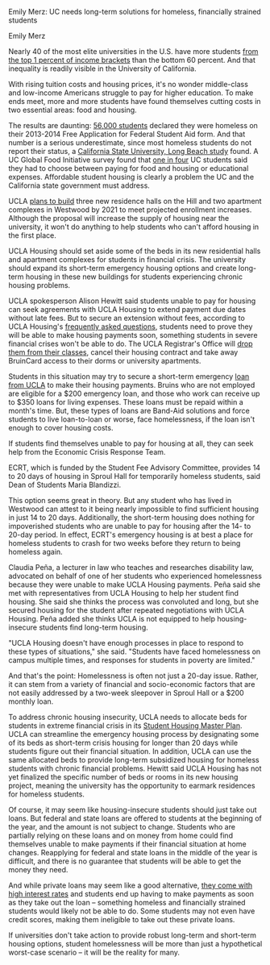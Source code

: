 Emily Merz: UC needs long-term solutions for homeless, financially strained
students

Emily Merz

Nearly 40 of the most elite universities in the U.S. have more students
[from the top 1 percent of income brackets](https://www.nytimes.com/interactive/2017/01/18/upshot/some-colleges-have-more-students-from-the-top-1-percent-than-the-bottom-60.html?_r=0)
than the bottom 60 percent. And that inequality is readily visible in the
University of California.

With rising tuition costs and housing prices, it's no wonder middle-class and
low-income Americans struggle to pay for higher education. To make ends meet,
more and more students have found themselves cutting costs in two essential
areas: food and housing.

The results are daunting:
[56,000 students](http://www.latimes.com/local/lanow/la-me-cal-state-homelessness-20160620-snap-story.html)
declared they were homeless on their 2013-2014 Free Application for Federal
Student Aid form. And that number is a serious underestimate, since most
homeless students do not report their status, a
[California State University, Long Beach study](http://www.dailynews.com/2015/04/27/cal-state-university-studying-hunger-homelessness-among-students/)
found. A UC Global Food Initiative survey found that
[one in four](http://www.latimes.com/local/california/la-me-uc-food-insecurity-07112016-snap-story.html)
UC students said they had to choose between paying for food and housing or
educational expenses. Affordable student housing is clearly a problem the UC and
the California state government must address.

UCLA
[plans to build](http://dailybruin.com/2017/03/12/ucla-to-propose-new-dorms-apartments-to-match-enrollment-increase/)
three new residence halls on the Hill and two apartment complexes in Westwood by
2021 to meet projected enrollment increases. Although the proposal will increase
the supply of housing near the university, it won't do anything to help students
who can't afford housing in the first place.

UCLA Housing should set aside some of the beds in its new residential halls and
apartment complexes for students in financial crisis. The university should
expand its short-term emergency housing options and create long-term housing in
these new buildings for students experiencing chronic housing problems.

UCLA spokesperson Alison Hewitt said students unable to pay for housing can seek
agreements with UCLA Housing to extend payment due dates without late fees. But
to secure an extension without fees, according to UCLA Housing's
[frequently asked questions](http://ask.housing.ucla.edu/app/answers/detail/a_id/704/kw/payment%20agreement),
students need to prove they will be able to make housing payments soon,
something students in severe financial crises won't be able to do. The UCLA
Registrar's Office will
[drop them from their classes](http://parents.ucla.edu/financial-services/bruin-bill),
cancel their housing contract and take away BruinCard access to their dorms or
university apartments.

Students in this situation may try to secure a short-term emergency
[loan from UCLA](http://www.loans.ucla.edu/Short-Term-Loan) to make their
housing payments. Bruins who are not employed are eligible for a $200 emergency
loan, and those who work can receive up to $350 loans for living expenses. These
loans must be repaid within a month's time. But, these types of loans are
Band-Aid solutions and force students to live loan-to-loan or worse, face
homelessness, if the loan isn't enough to cover housing costs.

If students find themselves unable to pay for housing at all, they can seek help
from the Economic Crisis Response Team.

ECRT, which is funded by the Student Fee Advisory Committee, provides 14 to 20
days of housing in Sproul Hall for temporarily homeless students, said Dean of
Students Maria Blandizzi.

This option seems great in theory. But any student who has lived in Westwood can
attest to it being nearly impossible to find sufficient housing in just 14 to 20
days. Additionally, the short-term housing does nothing for impoverished
students who are unable to pay for housing after the 14- to 20-day period. In
effect, ECRT's emergency housing is at best a place for homeless students to
crash for two weeks before they return to being homeless again.

Claudia Peña, a lecturer in law who teaches and researches disability law,
advocated on behalf of one of her students who experienced homelessness because
they were unable to make UCLA Housing payments. Peña said she met with
representatives from UCLA Housing to help her student find housing. She said she
thinks the process was convoluted and long, but she secured housing for the
student after repeated negotiations with UCLA Housing. Peña added she thinks
UCLA is not equipped to help housing-insecure students find long-term housing.

"UCLA Housing doesn't have enough processes in place to respond to these types
of situations," she said. "Students have faced homelessness on campus multiple
times, and responses for students in poverty are limited."

And that's the point: Homelessness is often not just a 20-day issue. Rather, it
can stem from a variety of financial and socio-economic factors that are not
easily addressed by a two-week sleepover in Sproul Hall or a $200 monthly loan.

To address chronic housing insecurity, UCLA needs to allocate beds for students
in extreme financial crisis in its
[Student Housing Master Plan](http://housingandhospitalityservices.ucla.edu/docs/ucla-housing-services-student-housing-master-plan.pdf).
UCLA can streamline the emergency housing process by designating some of its
beds as short-term crisis housing for longer than 20 days while students figure
out their financial situation. In addition, UCLA can use the same allocated beds
to provide long-term subsidized housing for homeless students with chronic
financial problems. Hewitt said UCLA Housing has not yet finalized the specific
number of beds or rooms in its new housing project, meaning the university has
the opportunity to earmark residences for homeless students.

Of course, it may seem like housing-insecure students should just take out
loans. But federal and state loans are offered to students at the beginning of
the year, and the amount is not subject to change. Students who are partially
relying on these loans and on money from home could find themselves unable to
make payments if their financial situation at home changes. Reapplying for
federal and state loans in the middle of the year is difficult, and there is no
guarantee that students will be able to get the money they need.

And while private loans may seem like a good alternative,
[they come with high interest rates](https://www.cnbc.com/2017/07/18/student-loan-interest-rates-edge-higher-and-higher.html)
and students end up having to make payments as soon as they take out the loan –
something homeless and financially strained students would likely not be able to
do. Some students may not even have credit scores, making them ineligible to
take out these private loans.

If universities don't take action to provide robust long-term and short-term
housing options, student homelessness will be more than just a hypothetical
worst-case scenario – it will be the reality for many.

